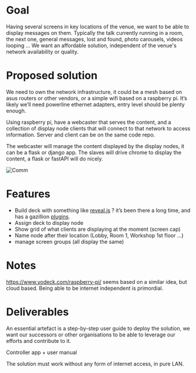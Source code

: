 # Goal

Having several screens in key locations of the venue, we want to be able to display messages on them.
Typically the talk currently running in a room, the next one, general messages, lost and found, photo carousels, videos looping ...
We want an affordable solution, independent of the venue's network availability or quality.


# Proposed solution

We need to own the network infrastructure, it could be a mesh based on asus routers or other vendors, 
or a simple wifi based on a raspberry pi. 
It’s likely we’ll need powerline ethernet adapters, entry level should be plenty enough.

Using raspberry pi, have a webcaster that serves the content, and a collection of display node clients that will 
connect to that network to access information.
Server and client can be on the same code repo.

The webcaster will manage the content displayed by the display nodes, 
it can be a flask or django app.
The slaves will drive chrome to display the content, a flask or fastAPI will do nicely.

![](comm.png "Comm")

# Features

- Build deck with something like [reveal.js](https://revealjs.com/) ? 
  it’s been there a long time, and has a gazillion [plugins](https://github.com/hakimel/reveal.js/wiki/Plugins,-Tools-and-Hardware). 
- Assign deck to display node
- Show grid of what clients are displaying at the moment (screen cap)
- Name node after their location (Lobby, Room 1, Workshop 1st floor ...)
- manage screen groups (all display the same)

# Notes

https://www.yodeck.com/raspberry-pi/ seems based on a similar idea, but cloud based.
Being able to be internet independent is primordial.

# Deliverables

An essential artefact is a step-by-step user guide to deploy the solution, 
we want our successors or other organisations to be able to leverage our efforts and contribute to it.

Controller app + user manual

The solution must work without any form of internet access, in pure LAN.

